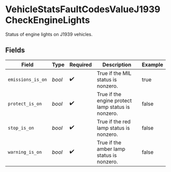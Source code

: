 # VehicleStatsFaultCodesValueJ1939CheckEngineLights

Status of engine lights on J1939 vehicles.


## Fields

| Field                                              | Type                                               | Required                                           | Description                                        | Example                                            |
| -------------------------------------------------- | -------------------------------------------------- | -------------------------------------------------- | -------------------------------------------------- | -------------------------------------------------- |
| `emissions_is_on`                                  | *bool*                                             | :heavy_check_mark:                                 | True if the MIL status is nonzero.                 | true                                               |
| `protect_is_on`                                    | *bool*                                             | :heavy_check_mark:                                 | True if the engine protect lamp status is nonzero. | false                                              |
| `stop_is_on`                                       | *bool*                                             | :heavy_check_mark:                                 | True if the red lamp status is nonzero.            | false                                              |
| `warning_is_on`                                    | *bool*                                             | :heavy_check_mark:                                 | True if the amber lamp status is nonzero.          | false                                              |